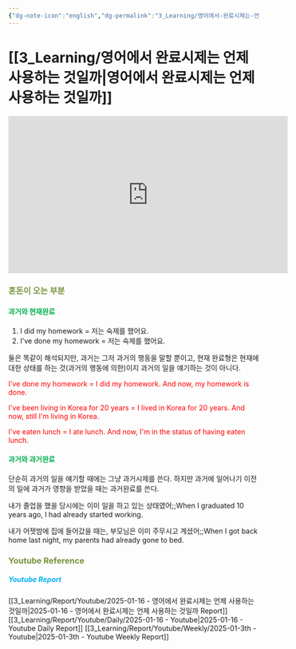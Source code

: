 ```yaml
---
{"dg-note-icon":"english","dg-permalink":"3_Learning/영어에서-완료시제는-언제-사용하는-것일까","created-date":"2025-01-16 7:47:05 am","date":"2025-01-16","type":"youtube","tags":["youtube","english","flashcards"],"aliases":null,"title":"영어에서 완료시제는 언제 사용하는 것일까","youtuber":"빨모쌤","channelName":"라이브 아카데미","link":"https://www.youtube.com/watch?v=eQJjveGGG68","img":"https://img.youtube.com/vi/eQJjveGGG68/0.jpg","dg-publish":true,"permalink":"/3_Learning/영어에서-완료시제는-언제-사용하는-것일까/","dgPassFrontmatter":true,"noteIcon":"english"}
---
```


# [[3_Learning/영어에서 완료시제는 언제 사용하는 것일까\|영어에서 완료시제는 언제 사용하는 것일까]]


<div class="container-root"><span></span></div><div><div class="container-root"><iframe width="560" height="315" src="https://www.youtube.com/embed/eQJjveGGG68" title="YouTube video player" frameborder="0" allow="accelerometer; autoplay; clipboard-write; encrypted-media; gyroscope; picture-in-picture; web-share" allowfullscreen=""></iframe></div></div>

### <font color="#76923c">혼돈이 오는 부분</font>
#### <font color="#00b050">과거와 현재완료</font>
1. I did my homework = 저는 숙제를 했어요. 
2. I've done my homework = 저는 숙제를 했어요.

둘은 똑같이 해석되지만, 
과거는 그저 과거의 행동을 말할 뿐이고, 
현재 완료형은 현재에 대한 상태를 하는 것(과거의 행동에 의한)이지 과거의 일을 얘기하는 것이 아니다.

<font color="#ff0000">I've done my homework = I did my homework. And now, my homework is done.</font>

<font color="#ff0000">I've been living in Korea for 20 years = I lived in Korea for 20 years. And now, still I'm living in Korea.</font>

<font color="#ff0000">I've eaten lunch = I ate lunch. And now, I'm in the status of having eaten lunch.</font>

#### <font color="#00b050">과거와 과거완료</font>
단순히 과거의 일을 얘기할 때에는 그냥 과거시제를 쓴다.
하지만 과거에 일어나기 이전의 일에 과거가 영향을 받았을 때는 과거완료를 쓴다.

내가 졸업을 했을 당시에는 이미 일을 하고 있는 상태였어;;When I graduated 10 years ago, I had already started working.

내가 어젯밤에 집에 들어갔을 때는, 부모님은 이미 주무시고 계셨어;;When I got back home last night, my parents had already gone to bed.







### <font color="#76923c">Youtube Reference</font>
##### <font color="#00b0f0">Youtube Report</font>
[[3_Learning/Report/Youtube/2025-01-16 - 영어에서 완료시제는 언제 사용하는 것일까\|2025-01-16 - 영어에서 완료시제는 언제 사용하는 것일까 Report]]
[[3_Learning/Report/Youtube/Daily/2025-01-16 - Youtube\|2025-01-16 - Youtube Daily Report]]
[[3_Learning/Report/Youtube/Weekly/2025-01-3th - Youtube\|2025-01-3th - Youtube Weekly Report]]





